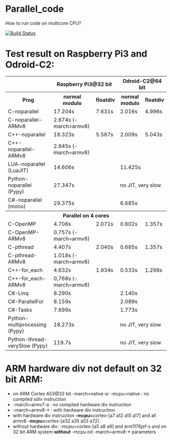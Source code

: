 # Parallel_code
How to run code on multicore CPU?

[![Build Status](https://travis-ci.org/fuszenecker/Parallel_code.svg?branch=master)](https://travis-ci.org/fuszenecker/Parallel_code)

# Test result on Raspberry Pi3 and Odroid-C2:

<table>
<tr><th></th><th colspan="2">Raspberry Pi3@32 bit</th><th colspan="2">Odroid-C2@64 bit</th></tr>
<tr><th>Prog</th><th>normal modulo</th><th>floatdiv</th><th>normal modulo</th><th>floatdiv</th></tr>
<tr><td>C-noparallel</td><td>17.204s</td><td>7.631s</td> <td>2.016s</td><td>4.996s</td></tr>
<tr><td>C-noparallel-ARMv8</td><td>2.674s (-march=armv8)</td></tr>
<tr><td>C++-noparallel</td><td>18.323s</td><td>5.587s</td> <td>2.009s</td><td>5.043s</td></tr>
<tr><td>C++-noparallel-ARMv8</td><td>2.845s (-march=armv8)</td></tr>
<tr><td>LUA-noparallel (LuaJIT)</td><td colspan="2">14.606s</td> <td colspan="2">11.425s</td></tr>
<tr><td>Python-noparallel (Pypy)</td><td colspan="2">27.347s</td> <td colspan="2">no JIT, very slow </td></tr>
<tr><td>C#-noparallel (mono)</td><td colspan="2">29.375s</td> <td colspan="2">6.685s</td></tr>

<tr><th colspan="5">Parallel on 4 cores</th></tr>
<tr><td>C-OpenMP</td><td>4.706s</td><td>2.071s</td>  <td>0.602s</td><td>1.357s</td></tr>
<tr><td>C-OpenMP-ARMv8</td><td>0.757s (-march=armv8)</td>
<tr><td>C-pthread</td><td>4.407s</td><td>2.040s</td>  <td>0.685s</td><td>1.357s</td></tr>
<tr><td>C-pthread-ARMv8</td><td>1.018s (-march=armv8)</td>
<tr><td>C++-for_each</td><td>4.632s</td><td>1.934s</td>  <td>0.533s</td><td>1.298s</td></tr>
<tr><td>C++-for_each-ARMv8</td><td>0,768s (-march=armv8)</td></td></tr>

<tr><td>C#-Linq</td><td colspan="2">8.290s</td> <td colspan="2">2.140s</td></tr>
<tr><td>C#-ParallelFor</td><td colspan="2">8.159s</td> <td colspan="2">2.089s</td></tr>
<tr><td>C#-Tasks</td><td colspan="2">7.699s</td> <td colspan="2">1.773s</td></tr>

<tr><td>Python-multiprocessing (Pypy)</td><td colspan="2">18.273s</td> <td colspan="2">no JIT, very slow</td></tr>
<tr><td>Python-thread-verySlow (Pypy)</td><td colspan="2">119.7s</td> <td colspan="2">no JIT, very slow</td></tr>
</table>

# ARM hardware div not default on 32 bit ARM:

* on ARM Cortex A53@32 bit -march=native or -mcpu=native : no compiled sdiv instruction
* -march=armv7-a : no compiled hardware div instruction
* -march=armv8-* : with hardware div instruction
* with hardware div instruction <b>-mcpu=</b>cortex-[a7 a12 a15 a17] and all armv8 <b>-mcpu=</b>cortex-[a32 a35 a53 a72]
* without hardware div: -mcpu=cortex-[a5 a8 a9] and arm1176jzf-s and on 32 bit ARM system <b>without</b> -mcpu od -march=armv8-* parameters
